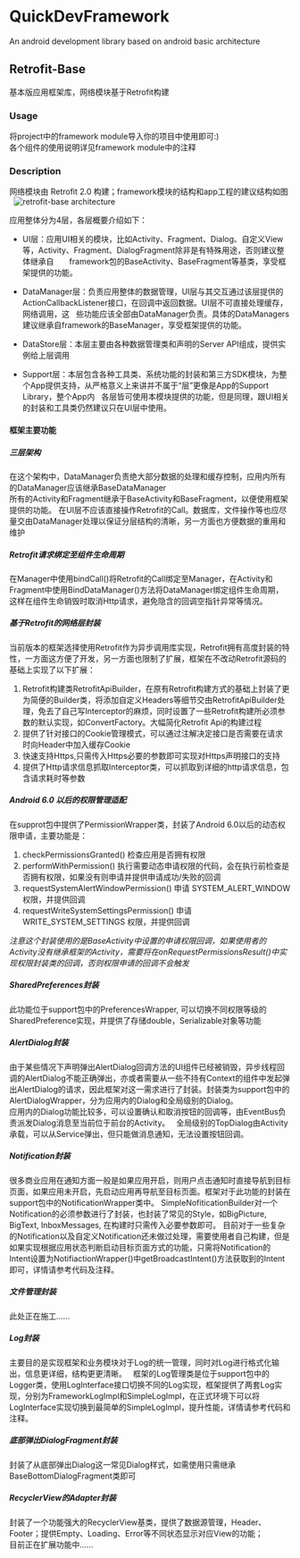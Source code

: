 # QuickDevFramework
An android development library based on android basic architecture

## Retrofit-Base
基本版应用框架库，网络模块基于Retrofit构建    

### Usage
将project中的framework module导入你的项目中使用即可:)  
各个组件的使用说明详见framework module中的注释  


### Description
网络模块由 Retrofit 2.0 构建；framework模块的结构和app工程的建议结构如图  
![retrofit-base architecture](https://github.com/ShonLin/QuickDevFramework/blob/master/architecture-images/retrofit-base.png)  

应用整体分为4层，各层概要介绍如下：

* UI层：应用UI相关的模块，比如Activity、Fragment、Dialog、自定义View等，Activity、Fragment、DialogFragment除非是有特殊用途，否则建议整体继承自       framework包的BaseActivity、BaseFragment等基类，享受框架提供的功能。

* DataManager层：负责应用整体的数据管理，UI层与其交互通过该层提供的ActionCallbackListener接口，在回调中返回数据。UI层不可直接处理缓存，网络调用，这   些功能应该全部由DataManager负责。具体的DataManagers建议继承自framework的BaseManager，享受框架提供的功能。

* DataStore层：本层主要由各种数据管理类和声明的Server API组成，提供实例给上层调用

* Support层：本层包含各种工具类、系统功能的封装和第三方SDK模块，为整个App提供支持，从严格意义上来讲并不属于“层”更像是App的Support Library，整个App内   各层皆可使用本模块提供的功能，但是同理，跟UI相关的封装和工具类仍然建议只在UI层中使用。

#### 框架主要功能 
##### 三层架构
在这个架构中，DataManager负责绝大部分数据的处理和缓存控制，应用内所有的DataManager应该继承BaseDataManager  
所有的Activity和Fragment继承于BaseActivity和BaseFragment，以便使用框架提供的功能。 
在UI层不应该直接操作Retrofit的Call。数据库，文件操作等也应尽量交由DataManager处理以保证分层结构的清晰，另一方面也方便数据的重用和维护  

##### Retrofit请求绑定至组件生命周期 
在Manager中使用bindCall()将Retrofit的Call绑定至Manager，在Activity和Fragment中使用BindDataManager()方法将DataManager绑定组件生命周期，这样在组件生命销毁时取消Http请求，避免隐含的回调空指针异常等情况。

##### 基于Retrofit的网络层封装
当前版本的框架选择使用Retrofit作为异步调用库实现，Retrofit拥有高度封装的特性，一方面这方便了开发，另一方面也限制了扩展，框架在不改动Retrofit源码的基础上实现了以下扩展：  

1. Retrofit构建类RetrofitApiBuilder，在原有Retrofit构建方式的基础上封装了更为简便的Builder类，将添加自定义Headers等细节交由RetrofitApiBuilder处    理，免去了自己写Interceptor的麻烦，同时设置了一些Retrofit构建所必须参数的默认实现，如ConvertFactory。大幅简化Retrofit Api的构建过程  
2. 提供了针对接口的Cookie管理模式，可以通过注解决定接口是否需要在请求时向Header中加入缓存Cookie
3. 快速支持Https,只需传入Https必要的参数即可实现对Https声明接口的支持  
4. 提供了Http请求信息抓取Interceptor类，可以抓取到详细的http请求信息，包含请求耗时等参数  

##### Android 6.0 以后的权限管理适配
在supprot包中提供了PermissionWrapper类，封装了Android 6.0以后的动态权限申请，主要功能是：  

1. checkPermissionsGranted() 检查应用是否拥有权限  
2. performWithPermission() 执行需要动态申请权限的代码，会在执行前检查是否拥有权限，如果没有则申请并提供申请成功/失败的回调  
3. requestSystemAlertWindowPermission() 申请 SYSTEM_ALERT_WINDOW 权限，并提供回调  
4. requestWriteSystemSettingsPermission() 申请 WRITE_SYSTEM_SETTINGS 权限，并提供回调  

_注意这个封装使用的是BaseActivity中设置的申请权限回调，如果使用者的Activity没有继承框架的Activity，需要将在onRequestPermissionsResult()中实现权限封装类的回调，否则权限申请的回调不会触发_  

##### SharedPreferences封装
此功能位于support包中的PreferencesWrapper, 可以切换不同权限等级的SharedPreference实现，并提供了存储double，Serializable对象等功能

##### AlertDialog封装
由于某些情况下声明弹出AlertDialog回调方法的UI组件已经被销毁，异步线程回调的AlertDialog不能正确弹出，亦或者需要从一些不持有Context的组件中发起弹出AlertDialog的请求，因此框架对这一需求进行了封装。封装类为support包中的AlertDialogWrapper，分为应用内的Dialog和全局级别的Dialog。  
应用内的Dialog功能比较多，可以设置确认和取消按钮的回调等，由EventBus负责派发Dialog消息至当前位于前台的Activity。  
全局级别的TopDialog由Activity承载，可以从Service弹出，但只能做消息通知，无法设置按钮回调。

##### Notification封装
很多商业应用在通知方面一般是如果应用开启，则用户点击通知时直接导航到目标页面，如果应用未开启，先启动应用再导航至目标页面。框架对于此功能的封装在support包中的NotificationWrapper类中。
SimpleNofiticationBuilder对一个Notification的必须参数进行了封装，也封装了常见的Style，如BigPicture, BigText, InboxMessages, 在构建时只需传入必要参数即可。
目前对于一些复杂的Notification以及自定义Notification还未做过处理，需要使用者自己构建，但是如果实现根据应用状态判断启动目标页面方式的功能，只需将Notification的Intent设置为NotifiactionWrapper()中getBroadcastIntent()方法获取到的Intent即可，详情请参考代码及注释。  

##### 文件管理封装
此处正在施工......  

##### Log封装
主要目的是实现框架和业务模块对于Log的统一管理，同时对Log进行格式化输出，信息更详细，结构更更清晰。  
框架的Log管理类是位于support包中的Logger类，使用LogInterface接口切换不同的Log实现，框架提供了两套Log实现，分别为FrameworkLogImpl和SimpleLogImpl，在正式环境下可以将LogInterface实现切换到最简单的SimpleLogImpl，提升性能，详情请参考代码和注释。

##### 底部弹出DialogFragment封装
封装了从底部弹出Dialog这一常见Dialog样式，如需使用只需继承BaseBottomDialogFragment类即可

##### RecyclerView的Adapter封装
封装了一个功能强大的RecyclerView基类，提供了数据源管理，Header、Footer；提供Empty、Loading、Error等不同状态显示对应View的功能；  
目前正在扩展功能中......
